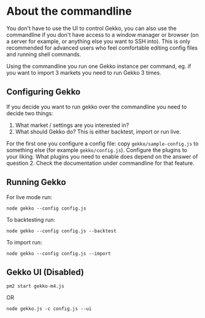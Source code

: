 # About the commandline

You don't have to use the UI to control Gekko, you can also use the commandline if you don't have access to a window manager or browser (on a server for example, or anything else you want to SSH into). This is only recommended for advanced users who feel comfortable editing config files and running shell commands.

Using the commandline you run one Gekko instance per command, eg. if you want to import 3 markets you need to run Gekko 3 times.

## Configuring Gekko

If you decide you want to run gekko over the commandline you need to decide two things:

1. What market / settings are you interested in?
2. What should Gekko do? This is either backtest, import or run live.

For the first one you configure a config file: copy `gekko/sample-config.js` to something else (for example `gekko/config.js`). Configure the plugins to your liking. What plugins you need to enable does depend on the answer of question 2. Check the documentation under commandline for that feature.

## Running Gekko

For live mode run:
```
node gekko --config config.js
```
To backtesting run:
```
node gekko --config config.js --backtest
```
To import run:
```
node gekko --config config.js --import
```    
## Gekko UI (Disabled)
```
pm2 start gekko-m4.js
```
OR 
```
node gekko.js -c config.js --ui
```

